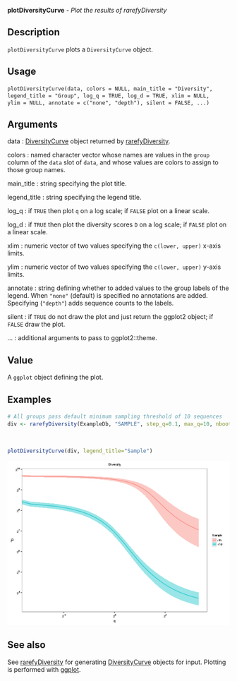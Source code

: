 





**plotDiversityCurve** - *Plot the results of rarefyDiversity*

Description
--------------------

`plotDiversityCurve` plots a `DiversityCurve` object.


Usage
--------------------
```
plotDiversityCurve(data, colors = NULL, main_title = "Diversity",
legend_title = "Group", log_q = TRUE, log_d = TRUE, xlim = NULL,
ylim = NULL, annotate = c("none", "depth"), silent = FALSE, ...)
```

Arguments
-------------------

data
:   [DiversityCurve](DiversityCurve-class.md) object returned by 
[rarefyDiversity](rarefyDiversity.md).

colors
:   named character vector whose names are values in the 
`group` column of the `data` slot of `data`,
and whose values are colors to assign to those group names.

main_title
:   string specifying the plot title.

legend_title
:   string specifying the legend title.

log_q
:   if `TRUE` then plot <code class = 'eq'>q</code> on a log scale;
if `FALSE` plot on a linear scale.

log_d
:   if `TRUE` then plot the diversity scores <code class = 'eq'>D</code> 
on a log scale; if `FALSE` plot on a linear scale.

xlim
:   numeric vector of two values specifying the 
`c(lower, upper)` x-axis limits.

ylim
:   numeric vector of two values specifying the 
`c(lower, upper)` y-axis limits.

annotate
:   string defining whether to added values to the group labels 
of the legend. When `"none"` (default) is specified no
annotations are added. Specifying (`"depth"`) adds 
sequence counts to the labels.

silent
:   if `TRUE` do not draw the plot and just return the ggplot2 
object; if `FALSE` draw the plot.

...
:   additional arguments to pass to ggplot2::theme.



Value
-------------------

A `ggplot` object defining the plot.



Examples
-------------------

```R
# All groups pass default minimum sampling threshold of 10 sequences
div <- rarefyDiversity(ExampleDb, "SAMPLE", step_q=0.1, max_q=10, nboot=100)

```


```


```


```R
plotDiversityCurve(div, legend_title="Sample")
```

![4](plotDiversityCurve-4.png)


See also
-------------------

See [rarefyDiversity](rarefyDiversity.md) for generating [DiversityCurve](DiversityCurve-class.md)
objects for input. Plotting is performed with [ggplot](http://www.inside-r.org/packages/cran/ggplot2/docs/ggplot).



